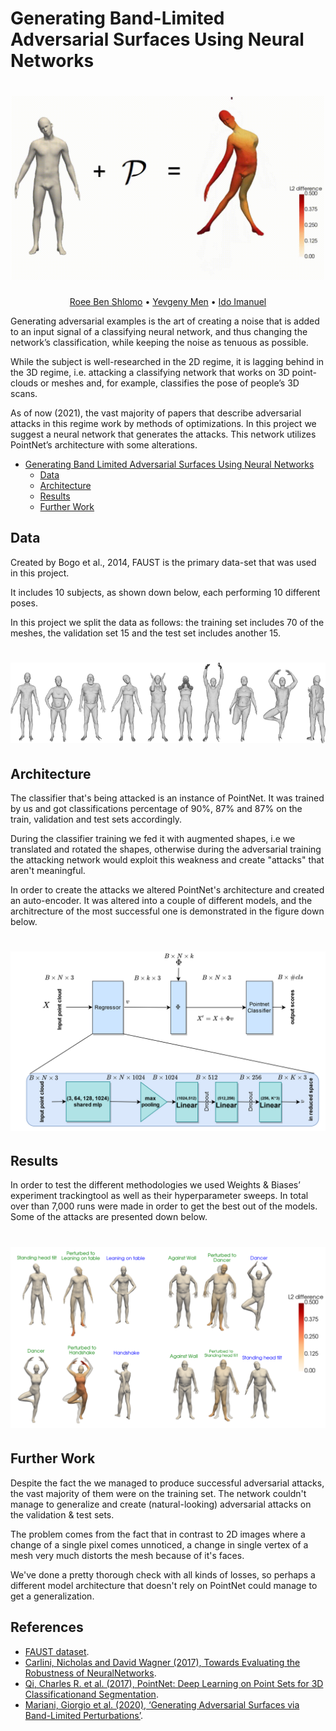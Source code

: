 # Generating Band-Limited Adversarial Surfaces Using Neural Networks
<h1 align="center">
  <img src="./assets/attack-gif.gif" width = "500">
</h1>
  <p align="center">
  <a href="mailto:roeebs123@gmail.com">Roee Ben Shlomo</a> •
    <a href="mailto:yevgenimen@campus.technion.ac.il">Yevgeny Men</a> •
    <a href="mailto:ido.imanuel@gmail.com">Ido Imanuel</a>
  </p>

Generating adversarial examples is the art of creating a noise that is added to an input signal of a classifying neural network, and thus changing the network’s classification, while keeping the noise as tenuous as possible.

While the subject is well-researched in the 2D regime, it is lagging behind in the 3D regime, i.e. attacking a classifying network that works on 3D point-clouds or meshes and, for example, classifies the pose of people’s 3D scans.

As of now (2021), the vast majority of papers that describe adversarial attacks in this regime work by methods of optimizations. In this project we suggest a neural network that generates the attacks. This network utilizes PointNet’s architecture with some alterations.

- [Generating Band Limited Adversarial Surfaces Using Neural Networks](#Generating-Band-Limited-Adversarial-Surfaces-Using-Neural-Networks)
  * [Data](#data)
  * [Architecture](#architecture)
  * [Results](#results)
  * [Further Work](#further-work)


## Data
Created by Bogo et al., 2014, FAUST is the primary data-set that was used in this project.

It includes 10 subjects, as shown down below, each performing 10 different poses.

In this project we split the data as follows: the training set includes 70 of the meshes, the validation set 15 and the test set includes another 15.

<h1 align="center">
  <img src="./assets/faust.png">
</h1>

## Architecture
The classifier that's being attacked is an instance of PointNet. It was trained by us and got classifications percentage of 90\%, 87\% and 87\% on the train, validation and test sets accordingly.

During the classifier training we fed it with augmented shapes, i.e we translated and rotated the shapes, otherwise during the adversarial training the attacking network would exploit this weakness and create "attacks" that aren't meaningful.

In order to create the attacks we altered PointNet's architecture and created an auto-encoder. It was altered into a couple of different models, and the architrecture of the most successful one is demonstrated in the figure down below.
<h1 align="center">
  <img src="./assets/model1.png">
</h1>


## Results
In order to test the different methodologies we used Weights & Biases’ experiment trackingtool as well as their hyperparameter sweeps. In total over than 7,000 runs were made in order to get the best out of the models. Some of the attacks are presented down below.

<h1 align="center">
  <img src="./assets/successful-attacks.png">
</h1>


## Further Work

Despite the fact the we managed to produce successful adversarial attacks, the vast majority of them were on the training set. The network couldn't manage to generalize and create (natural-looking) adversarial attacks on the validation & test sets. 

The problem comes from the fact that in contrast to 2D images where a change of a single pixel comes unnoticed, a change in single vertex of a mesh very much distorts the mesh because of it's faces. 

We've done a pretty thorough check with all kinds of losses, so perhaps a different model architecture that doesn't rely on PointNet could manage to get a generalization. 


## References
* [FAUST dataset](http://faust.is.tue.mpg.de/overview).
* [Carlini, Nicholas and David Wagner (2017), Towards Evaluating the Robustness of NeuralNetworks](https://arxiv.org/abs/1608.04644).
* [Qi, Charles R. et al. (2017), PointNet: Deep Learning on Point Sets for 3D Classificationand Segmentation](https://arxiv.org/abs/1612.00593).
* [Mariani, Giorgio et al. (2020), ‘Generating Adversarial Surfaces via Band-Limited Perturbations’](https://onlinelibrary.wiley.com/doi/10.1111/cgf.14083).
